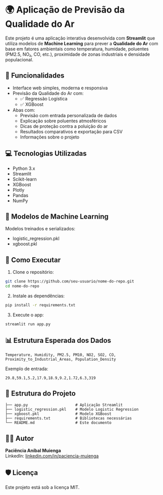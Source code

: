 # 🌍 Aplicação de Previsão da Qualidade do Ar

Este projeto é uma aplicação interativa desenvolvida com **Streamlit** que utiliza modelos de **Machine Learning** para prever a **Qualidade do Ar** com base em fatores ambientais como temperatura, humidade, poluentes (PM2.5, NO₂, CO, etc.), proximidade de zonas industriais e densidade populacional.

## 📌 Funcionalidades

- Interface web simples, moderna e responsiva
- Previsão da Qualidade do Ar com:
  - ✅ Regressão Logística
  - ✅ XGBoost
- Abas com:
  - Previsão com entrada personalizada de dados
  - Explicação sobre poluentes atmosféricos
  - Dicas de proteção contra a poluição do ar
  - Resultados comparativos e exportação para CSV
  - Informações sobre o projeto

## 💻 Tecnologias Utilizadas

- Python 3.x
- Streamlit
- Scikit-learn
- XGBoost
- Plotly
- Pandas
- NumPy

## 🧠 Modelos de Machine Learning

Modelos treinados e serializados:
- logistic_regression.pkl
- xgboost.pkl

## 🏁 Como Executar

1. Clone o repositório:

```bash
git clone https://github.com/seu-usuario/nome-do-repo.git
cd nome-do-repo
```

2. Instale as dependências:

```bash
pip install -r requirements.txt
```

3. Execute o app:

```bash
streamlit run app.py
```

## 📊 Estrutura Esperada dos Dados

```
Temperature, Humidity, PM2.5, PM10, NO2, SO2, CO, Proximity_to_Industrial_Areas, Population_Density
```

Exemplo de entrada:

```
29.8,59.1,5.2,17.9,18.9,9.2,1.72,6.3,319
```

## 📁 Estrutura do Projeto

```
├── app.py                     # Aplicação Streamlit
├── logistic_regression.pkl    # Modelo Logistic Regression
├── xgboost.pkl                # Modelo XGBoost
├── requirements.txt           # Bibliotecas necessárias
└── README.md                  # Este documento
```

## 🧑‍💻 Autor

**Paciência Aníbal Muienga**  
LinkedIn: [linkedin.com/in/paciencia-muienga](https://linkedin.com/in/paciencia-muienga)

## 🛡️ Licença

Este projeto está sob a licença MIT.
